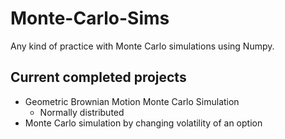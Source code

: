 # Monte-Carlo-Sims

Any kind of practice with Monte Carlo simulations using Numpy.


## Current completed projects
- Geometric Brownian Motion Monte Carlo Simulation 
    - Normally distributed 
- Monte Carlo simulation by changing volatility of an option
